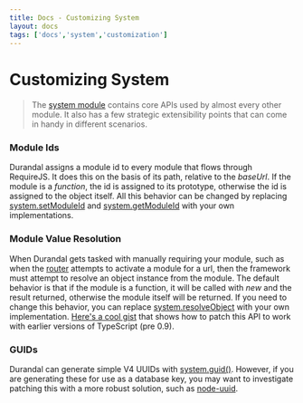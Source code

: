 ```yaml
---
title: Docs - Customizing System
layout: docs
tags: ['docs','system','customization']
---
```

# Customizing System
#### 

> The [system module]() contains core APIs used by almost every other module. It also has a few strategic extensibility points that can come in handy in different scenarios.

### Module Ids

Durandal assigns a module id to every module that flows through RequireJS. It does this on the basis of its path, relative to the _baseUrl_. If the module is a _function_, the id is assigned to its prototype, otherwise the id is assigned to the object itself. All this behavior can be changed by replacing [system.setModuleId](/documentation/api#module/system/method/setModuleId) and [system.getModuleId](/documentation/api#module/system/method/getModuleId) with your own implementations.

### Module Value Resolution

When Durandal gets tasked with manually requiring your module, such as when the [router](/documentation/api#module/router) attempts to activate a module for a url, then the framework must attempt to resolve an object instance from the module. The default behavior is that if the module is a function, it will be called with _new_ and the result returned, otherwise the module itself will be returned. If you need to change this behavior, you can replace [system.resolveObject](/documentation/api#module/system/method/resolveObject) with your own implementation. [Here's a cool gist](https://gist.github.com/Jaben/6118234) that shows how to patch this API to work with earlier versions of TypeScript (pre 0.9).

### GUIDs

Durandal can generate simple V4 UUIDs with [system.guid()](/documentation/api#module/system/method/guid). However, if you are generating these for use as a database key, you may want to investigate patching this with a more robust solution, such as [node-uuid](https://github.com/broofa/node-uuid).